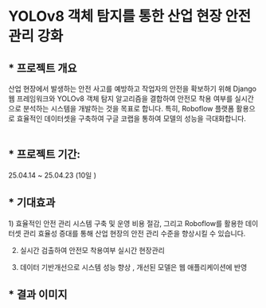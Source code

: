 <h1> YOLOv8 객체 탐지를 통한 산업 현장 안전 관리 강화 </h1>

<h2>
* 프로젝트 개요 <br></h2>
산업 현장에서 발생하는 안전 사고를 예방하고 작업자의 안전을 확보하기 위해 
Django 웹 프레임워크와 YOLOv8 객체 탐지 알고리즘을 결합하여 안전모 착용 여부를 실시간으로 분석하는 시스템을 개발하는 것을 목표로 합니다. 특히, Roboflow 플랫폼 활용으로 효율적인 데이터셋을 구축하여 구글 코랩을 통하여 모델의 성능을 극대화합니다.<br><br>
<h2>
* 프로젝트 기간: </h2>25.04.14 ~ 25.04.23 (10일 ) <br>
<h2>
* 기대효과 <br></h2>
1) 효율적인 안전 관리 시스템 구축 및 운영 비용 절감, 그리고 Roboflow를 활용한 데이터셋 관리 효율성 증대를 통해 산업 현장의 안전 관리 수준을 향상시킬 수 있습니다.   <br>

2) 실시간 검출하여 안전모 착용여부 실시간 현장관리   <br>

3) 데이터 기반개선으로 시스템 성능 향상 , 개선된 모델은 웹 애플리케이션에 반영   <br>

<h2>
* 결과 이미지 <br></h2>
